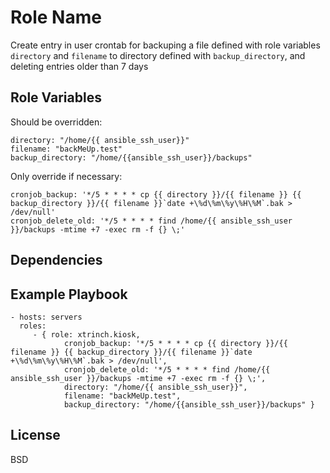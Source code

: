 Role Name
=========

Create entry in user crontab for backuping a file defined with role variables `directory` and `filename` to directory defined with `backup_directory`, and deleting entries older than 7 days

Role Variables
--------------

Should be overridden:

    directory: "/home/{{ ansible_ssh_user}}"
    filename: "backMeUp.test"
    backup_directory: "/home/{{ansible_ssh_user}}/backups"
    
Only override if necessary:

    cronjob_backup: '*/5 * * * * cp {{ directory }}/{{ filename }} {{ backup_directory }}/{{ filename }}`date +\%d\%m\%y\%H\%M`.bak > /dev/null'
    cronjob_delete_old: '*/5 * * * * find /home/{{ ansible_ssh_user }}/backups -mtime +7 -exec rm -f {} \;'

Dependencies
------------


Example Playbook
----------------

    - hosts: servers
      roles:
         - { role: xtrinch.kiosk, 
                cronjob_backup: '*/5 * * * * cp {{ directory }}/{{ filename }} {{ backup_directory }}/{{ filename }}`date +\%d\%m\%y\%H\%M`.bak > /dev/null',
                cronjob_delete_old: '*/5 * * * * find /home/{{ ansible_ssh_user }}/backups -mtime +7 -exec rm -f {} \;',
                directory: "/home/{{ ansible_ssh_user}}",
                filename: "backMeUp.test",
                backup_directory: "/home/{{ansible_ssh_user}}/backups" }

License
-------

BSD

